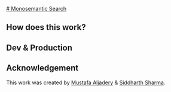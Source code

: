 [# Monosemantic Search](https://www.monosemanticity.com/)

## How does this work?

## Dev & Production

## Acknowledgement

This work was created by [Mustafa Aljadery](https://www.maxaljadery.com/) & [Siddharth Sharma](https://stanford.edu/~sidshr/).
